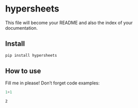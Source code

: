 hypersheets
================

<!-- WARNING: THIS FILE WAS AUTOGENERATED! DO NOT EDIT! -->

This file will become your README and also the index of your
documentation.

## Install

``` sh
pip install hypersheets
```

## How to use

Fill me in please! Don’t forget code examples:

``` python
1+1
```

    2
